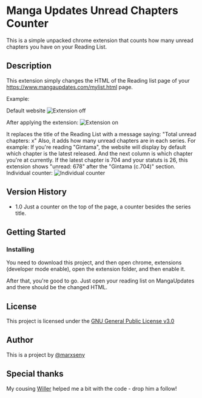 # Manga Updates Unread Chapters Counter
This is  a simple unpacked chrome extension that counts how many unread chapters you have on your Reading List.

## Description
This extension simply changes the HTML of the Reading list page of your https://www.mangaupdates.com/mylist.html page.

Example:

Default website
![Extension off](https://i.imgur.com/1s7rBn2.png)

After applying the extension:
![Extension on](https://i.imgur.com/dN8mF2s.png)

It replaces the title of the Reading List with a message saying: "Total unread chapters: x"
Also, it adds how many unread chapters are in each series. 
For example: If you're reading "Gintama", the website will display by default which chapter is the latest released. 
And the next column is which chapter you're at currently. If the latest chapter is 704 and your statuts is 26, this extension shows
"unread: 678" after the "Gintama (c.704)" section.
Individual counter:
![Individual counter](https://i.imgur.com/4PqYRZL.png)



## Version History
* 1.0 
    Just a counter on the top of the page, a counter besides the series title.

## Getting Started

### Installing

You need to download this project, and then open chrome, extensions (developer mode enable), open the extension folder, and then enable it.

After that, you're good to go. Just open your reading list on MangaUpdates and there should be the changed HTML.

## License
This project is licensed under the [GNU General Public License v3.0](https://github.com/marxseny/Manga-Updates-Unread-Counter/blob/main/LICENSE)

## Author
This is a project by [@marxseny](https://twitter.com/marxseny)

## Special thanks

My cousing [Willer](https://github.com/willerpaternostro) helped me a bit with the code - drop him a follow!

